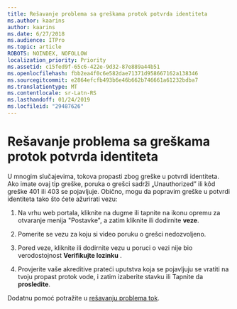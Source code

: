 ```yaml
---
title: Rešavanje problema sa greškama protok potvrda identiteta
ms.author: kaarins
author: kaarins
ms.date: 6/27/2018
ms.audience: ITPro
ms.topic: article
ROBOTS: NOINDEX, NOFOLLOW
localization_priority: Priority
ms.assetid: c15fed9f-65c6-422e-9d32-87e889a44b51
ms.openlocfilehash: fbb2ea4f0c6e582dae71371d958667162a138346
ms.sourcegitcommit: e2864efcfb493b6e46b662b746661a61232bdba7
ms.translationtype: MT
ms.contentlocale: sr-Latn-RS
ms.lasthandoff: 01/24/2019
ms.locfileid: "29487626"
---
```

# <a name="troubleshoot-flow-authentication-errors"></a>Rešavanje problema sa greškama protok potvrda identiteta

U mnogim slučajevima, tokova propasti zbog greške u potvrdi identiteta. Ako imate ovaj tip greške, poruka o grešci sadrži „Unauthorized” ili kôd greške 401 ili 403 se pojavljuje. Obično, mogu da popravim greške u potvrdi identiteta tako što ćete ažurirati vezu:
  
1. Na vrhu web portala, kliknite na dugme ili tapnite na ikonu opremu za otvaranje menija "Postavke", a zatim kliknite ili dodirnite **veze**.
    
2. Pomerite se vezu za koju si video poruku o grešci nedozvoljeno.
    
3. Pored veze, kliknite ili dodirnite vezu u poruci o vezi nije bio verodostojnost **Verifikujte lozinku** . 
    
4. Provjerite vaše akreditive prateći uputstva koja se pojavljuju se vratiti na tvoju propast protok vode, i zatim izaberite stavku ili Tapnite da **prosledite**.
    
Dodatnu pomoć potražite u [rešavanju problema tok](https://go.microsoft.com/fwlink/?linkid=872110).
  

